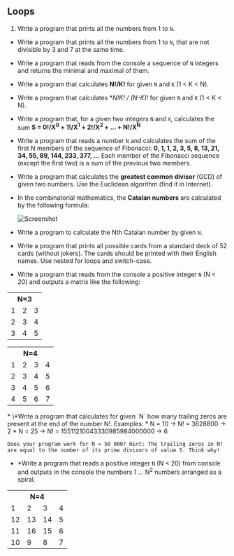 ## Loops

1. Write a program that prints all the numbers from 1 to `N`.
* Write a program that prints all the numbers from 1 to `N`, that are not divisible by 3 and 7 at the same time.
* Write a program that reads from the console a sequence of `N` integers and returns the minimal and maximal of them.
* Write a program that calculates **N!/K!** for given `N` and `K` (1 < K < N).
* Write a program that calculates **N!*K! / (N-K)!** for given `N` and `K` (1 < K < N).
* Write a program that, for a given two integers `N` and `X`, calculates the sum **S = 0!/X<sup>0</sup> + 1!/X<sup>1</sup> + 2!/X<sup>2</sup> + ... + N!/X<sup>N</sup>**
* Write a program that reads a number `N` and calculates the sum of the first N members of the sequence of Fibonacci: **0, 1, 1, 2, 3, 5, 8, 13, 21, 34, 55, 89, 144, 233, 377, ...** Each member of the Fibonacci sequence (except the first two) is a sum of the previous two members.
* Write a program that calculates the **greatest common divisor** (GCD) of given two numbers. Use the Euclidean algorithm (find it in Internet).
* In the combinatorial mathematics, the **Catalan numbers** are calculated by the following formula:

	![Screenshot](https://raw.github.com/jasssonpet/TelerikAcademy/master/csharppart1/6.Loops/9.CatalanNumbers/index.png)
* Write a program to calculate the Nth Catalan number by given `N`.
* Write a program that prints all possible cards from a standard deck of 52 cards (without jokers). The cards should be printed with their English names. Use nested for loops and switch-case.
* Write a program that reads from the console a positive integer `N` (N < 20) and outputs a matrix like the following:
<table>
	<tr>
		<th colspan="3">N=3</th>
	</tr>
	<tr>
		<td>1</td>
		<td>2</td>
		<td>3</td>
	</tr>
	<tr>
		<td>2</td>
		<td>3</td>
		<td>4</td>
	</tr>
	<tr>
		<td>3</td>
		<td>4</td>
		<td>5</td>
	</tr>
</table>
<table>
	<tr>
		<th colspan="4">N=4</th>
	</tr>
	<tr>
		<td>1</td>
		<td>2</td>
		<td>3</td>
		<td>4</td>
	</tr>
	<tr>
		<td>2</td>
		<td>3</td>
		<td>4</td>
		<td>5</td>
	</tr>
	<tr>
		<td>3</td>
		<td>4</td>
		<td>5</td>
		<td>6</td>
	</tr>
	<tr>
		<td>4</td>
		<td>5</td>
		<td>6</td>
		<td>7</td>
	</tr>
</table>
* \*Write a program that calculates for given `N` how many trailing zeros are present at the end of the number N!. Examples:
	* N = 10 -> N! = 3628800 -> 2
	* N = 25 -> N! = 15511210043330985984000000 -> 6

	Does your program work for N = 50 000? Hint: The trailing zeros in N! are equal to the number of its prime divisors of value 5. Think why!
* \*Write a program that reads a positive integer `N` (N < 20) from console and outputs in the console the numbers 1 ... N<sup>2</sup> numbers arranged as a spiral.
<table>
	<tr>
		<th colspan="4">N=4</th>
	</tr>
	<tr>
		<td>1</td>
		<td>2</td>
		<td>3</td>
		<td>4</td>
	</tr>
	<tr>
		<td>12</td>
		<td>13</td>
		<td>14</td>
		<td>5</td>
	</tr>
	<tr>
		<td>11</td>
		<td>16</td>
		<td>15</td>
		<td>6</td>
	</tr>
	<tr>
		<td>10</td>
		<td>9</td>
		<td>8</td>
		<td>7</td>
	</tr>
</table>
